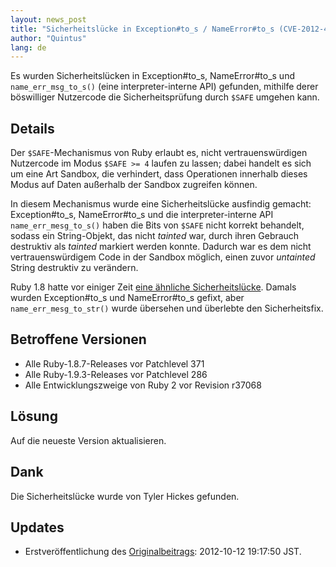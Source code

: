 ```yaml
---
layout: news_post
title: "Sicherheitslücke in Exception#to_s / NameError#to_s (CVE-2012-4464, CVE-2012-4466) ermöglicht Umgehung von $SAFE"
author: "Quintus"
lang: de
---
```


Es wurden Sicherheitslücken in Exception#to\_s, NameError#to\_s und
`name_err_msg_to_s()` (eine interpreter-interne API) gefunden, mithilfe
derer böswilliger Nutzercode die Sicherheitsprüfung durch `$SAFE`
umgehen kann.

## Details

Der `$SAFE`-Mechanismus von Ruby erlaubt es, nicht vertrauenswürdigen
Nutzercode im Modus `$SAFE >= 4` laufen zu lassen; dabei handelt es sich
um eine Art Sandbox, die verhindert, dass Operationen innerhalb dieses
Modus auf Daten außerhalb der Sandbox zugreifen können.

In diesem Mechanismus wurde eine Sicherheitslücke ausfindig gemacht:
Exception#to\_s, NameError#to\_s und die interpreter-interne API
`name_err_mesg_to_s()` haben die Bits von `$SAFE` nicht korrekt
behandelt, sodass ein String-Objekt, das nicht *tainted* war, durch
ihren Gebrauch destruktiv als *tainted* markiert werden konnte. Dadurch
war es dem nicht vertrauenswürdigem Code in der Sandbox möglich, einen
zuvor *untainted* String destruktiv zu verändern.

Ruby 1.8 hatte vor einiger Zeit [eine ähnliche Sicherheitslücke][1].
Damals wurden Exception#to\_s und NameError#to\_s gefixt, aber
`name_err_mesg_to_str()` wurde übersehen und überlebte den
Sicherheitsfix.

## Betroffene Versionen

* Alle Ruby-1.8.7-Releases vor Patchlevel 371
* Alle Ruby-1.9.3-Releases vor Patchlevel 286
* Alle Entwicklungszweige von Ruby 2 vor Revision r37068

## Lösung

Auf die neueste Version aktualisieren.

## Dank

Die Sicherheitslücke wurde von Tyler Hickes gefunden.

## Updates

* Erstveröffentlichung des [Originalbeitrags][2]\: 2012-10-12 19:17:50
  JST.



[1]: /de/news/2011/02/18/exception-methoden-knnen-safe-umgehen/ 
[2]: /en/news/2012/10/12/cve-2012-4464-cve-2012-4466/ 
